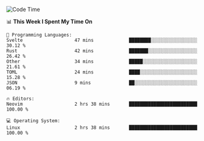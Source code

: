 <!-- [![Top Langs](https://github-readme-stats.vercel.app/api/top-langs/?username=gagahsyuja&theme=dracula&hide_border=true&border_radius=7)](https://github.com/anuraghazra/github-readme-stats) -->

<!--START_SECTION:waka-->
![Code Time](http://img.shields.io/badge/Code%20Time-972%20hrs%2034%20mins-blue)

📊 **This Week I Spent My Time On** 

```text
💬 Programming Languages: 
Svelte                   47 mins             ████████░░░░░░░░░░░░░░░░░   30.12 % 
Rust                     42 mins             ███████░░░░░░░░░░░░░░░░░░   26.42 % 
Other                    34 mins             █████░░░░░░░░░░░░░░░░░░░░   21.61 % 
TOML                     24 mins             ████░░░░░░░░░░░░░░░░░░░░░   15.28 % 
JSON                     9 mins              ██░░░░░░░░░░░░░░░░░░░░░░░   06.19 % 

🔥 Editors: 
Neovim                   2 hrs 38 mins       █████████████████████████   100.00 % 

💻 Operating System: 
Linux                    2 hrs 38 mins       █████████████████████████   100.00 % 
```


<!--END_SECTION:waka-->
